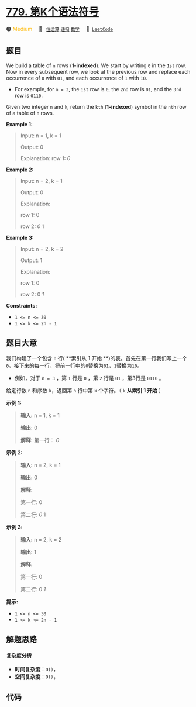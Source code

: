 # [779. 第K个语法符号](https://leetcode.com/problems/k-th-symbol-in-grammar)

🟠 <font color=#ffb800>Medium</font>&emsp; 🔖&ensp; [`位运算`](/tag/bit-manipulation.md) [`递归`](/tag/recursion.md) [`数学`](/tag/math.md)&emsp; 🔗&ensp;[`LeetCode`](https://leetcode.com/problems/k-th-symbol-in-grammar)

## 题目

We build a table of `n` rows (**1-indexed**). We start by writing `0` in the
`1st` row. Now in every subsequent row, we look at the previous row and
replace each occurrence of `0` with `01`, and each occurrence of `1` with
`10`.

  * For example, for `n = 3`, the `1st` row is `0`, the `2nd` row is `01`, and the `3rd` row is `0110`.

Given two integer `n` and `k`, return the `kth` (**1-indexed**) symbol in the
`nth` row of a table of `n` rows.



**Example 1:**

> Input: n = 1, k = 1
> 
> Output: 0
> 
> Explanation: row 1: _0_

**Example 2:**

> Input: n = 2, k = 1
> 
> Output: 0
> 
> Explanation: 
> 
> row 1: 0
> 
> row 2: _0_ 1

**Example 3:**

> Input: n = 2, k = 2
> 
> Output: 1
> 
> Explanation: 
> 
> row 1: 0
> 
> row 2: 0 _1_

**Constraints:**

  * `1 <= n <= 30`
  * `1 <= k <= 2n - 1`


## 题目大意

我们构建了一个包含 `n` 行( **索引从 1   开始 **)的表。首先在第一行我们写上一个
`0`。接下来的每一行，将前一行中的`0`替换为`01`，`1`替换为`10`。

  * 例如，对于 `n = 3` ，第 `1` 行是 `0` ，第 `2` 行是 `01` ，第3行是 `0110` 。

给定行数 `n` 和序数 `k`，返回第 `n` 行中第 `k` 个字符。（ `k` **从索引 1 开始** ）

  
**示例 1:**

> 
> 
> 
> 
> 
> **输入:** n = 1, k = 1
> 
> **输出:** 0
> 
> **解释:** 第一行： _0_
> 
> 

**示例 2:**

> 
> 
> 
> 
> 
> **输入:** n = 2, k = 1
> 
> **输出:** 0
> 
> **解释:** 
> 
> 第一行: 0 
> 
> 第二行: _0_ 1
> 
> 

**示例 3:**

> 
> 
> 
> 
> 
> **输入:** n = 2, k = 2
> 
> **输出:** 1
> 
> **解释:**
> 
> 第一行: 0
> 
> 第二行: 0 _1_
> 
> 



**提示:**

  * `1 <= n <= 30`
  * `1 <= k <= 2n - 1`


## 解题思路

#### 复杂度分析

- **时间复杂度**：`O()`，
- **空间复杂度**：`O()`，

## 代码

```javascript

```